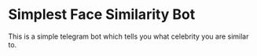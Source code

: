 # Simplest Face Similarity Bot

This is a simple telegram bot which tells you what celebrity you are similar to.

